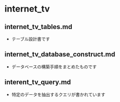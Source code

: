 # internet_tv
## internet_tv_tables.md
* テーブル設計書です
## internet_tv_database_construct.md
* データベースの構築手順をまとめたものです
## interent_tv_query.md
* 特定のデータを抽出するクエリが書かれています
